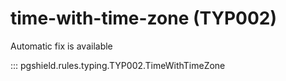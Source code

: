 # time-with-time-zone (TYP002)

Automatic fix is available

::: pgshield.rules.typing.TYP002.TimeWithTimeZone

